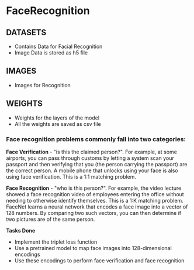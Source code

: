 # FaceRecognition

## DATASETS
- Contains Data for Facial Recognition
- Image Data is stored as h5 file


## IMAGES
- Images for Recognition

## WEIGHTS
- Weights for the layers of the model
- All the weights are saved as csv file



### Face recognition problems commonly fall into two categories:


**Face Verification** - "is this the claimed person?". For example, at some airports, you can pass through customs by letting a system scan your passport and then verifying that you (the person carrying the passport) are the correct person. A mobile phone that unlocks using your face is also using face verification. This is a 1:1 matching problem.

**Face Recognition** - "who is this person?". For example, the video lecture showed a face recognition video of  employees entering the office without needing to otherwise identify themselves. This is a 1:K matching problem.
FaceNet learns a neural network that encodes a face image into a vector of 128 numbers. By comparing two such vectors, you can then determine if two pictures are of the same person.




**Tasks Done**
- Implement the triplet loss function
- Use a pretrained model to map face images into 128-dimensional encodings
- Use these encodings to perform face verification and face recognition



